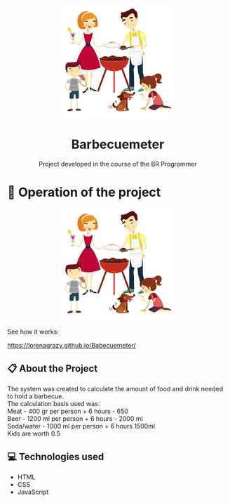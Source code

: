 <p align="center" >
<img width="250px" src="/family.png" alt="logomarca" >
</p>
<p  >
<h1 align="center" font-size="20px">Barbecuemeter</h1>
</p>

<div align="center" >
   Project developed in the course of the BR Programmer
</div>

# :hammer: Operation of the project
<p align="center" >
<img width="250px" src="/family.png" alt="modelo" >
</p>
<div>
  <p> See how it works:<a href="http://lorenagrazy.com.br/"></a></p>
 <div/>  
  
   
https://lorenagrazy.github.io/Babecuemeter/


## :clipboard: About the Project

The system was created to calculate the amount of food and drink needed to hold a barbecue.
</br>
The calculation basis used was:
</br>
Meat - 400 gr per person + 6 hours - 650
<br>
Beer - 1200 ml per person + 6 hours - 2000 ml
<br>
Soda/water - 1000 ml per person + 6 hours 1500ml
<br>
Kids are worth 0.5
<br>

## :computer: Technologies used

- HTML
- CSS
- JavaScript


